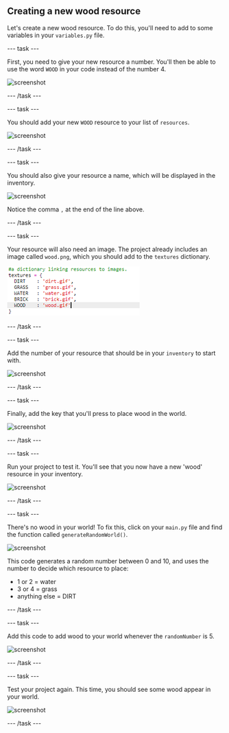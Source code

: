## Creating a new wood resource

Let's create a new wood resource. To do this, you'll need to add to some variables in your `variables.py` file.

--- task ---

First, you need to give your new resource a number. You'll then be able to use the word `WOOD` in your code instead of the number 4.

 ![screenshot](images/craft-wood-const.png)

--- /task ---

--- task ---

You should add your new `WOOD` resource to your list of `resources`.

 ![screenshot](images/craft-wood-resources.png)

--- /task ---

--- task ---

You should also give your resource a name, which will be displayed in the inventory.

 ![screenshot](images/craft-wood-name.png)

 Notice the comma `,` at the end of the line above.

--- /task ---

--- task ---

Your resource will also need an image. The project already includes an image called `wood.png`, which you should add to the `textures` dictionary.

 ![screenshot](images/craft-wood-texture.png)

--- /task ---

--- task ---

Add the number of your resource that should be in your `inventory` to start with.

 ![screenshot](images/craft-wood-inventory.png)

--- /task ---

--- task ---

Finally, add the key that you'll press to place wood in the world. 

 ![screenshot](images/craft-wood-placekey.png)

--- /task ---

--- task ---

Run your project to test it. You'll see that you now have a new 'wood' resource in your inventory.

 ![screenshot](images/craft-wood-test.png)

--- /task ---

--- task ---

There's no wood in your world! To fix this, click on your `main.py` file and find the function called `generateRandomWorld()`.

 ![screenshot](images/craft-wood-random1.png)    

 This code generates a random number between 0 and 10, and uses the number to decide which resource to place:

 + 1 or 2 = water
 + 3 or 4 = grass
 + anything else = DIRT

--- /task ---

--- task ---

Add this code to add wood to your world whenever the `randomNumber` is 5.

 ![screenshot](images/craft-wood-random2.png)

--- /task ---

--- task ---

Test your project again. This time, you should see some wood appear in your world.

 ![screenshot](images/craft-wood-test2.png)

--- /task ---
